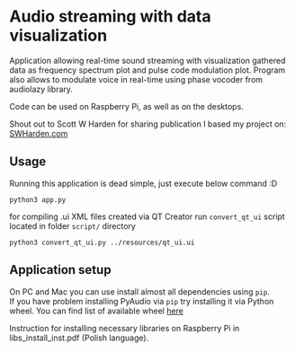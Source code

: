 # Audio streaming with data visualization
Application allowing real-time sound streaming with visualization gathered data as frequency spectrum
plot and pulse code modulation plot. Program also allows to modulate voice in real-time using phase vocoder from audiolazy library.

Code can be used on Raspberry Pi, as well as on the desktops.

Shout out to Scott W Harden for sharing publication I based my project on: [SWHarden.com](https://www.swharden.com/wp/2016-07-31-real-time-audio-monitor-with-pyqt/)

## Usage
Running this application is dead simple, just execute below command :D
```shell script
python3 app.py
```

for compiling .ui XML files created via QT Creator run `convert_qt_ui` script 
located in folder `script/` directory
```shell script 
python3 convert_qt_ui.py ../resources/qt_ui.ui
```


## Application setup
On PC and Mac you can use install almost all dependencies using `pip`.  
If you have problem installing PyAudio via `pip` try installing it via Python wheel. 
You can find list of available wheel [here](https://www.lfd.uci.edu/~gohlke/pythonlibs/#pyaudio)

Instruction for installing necessary libraries on Raspberry Pi in libs_install_inst.pdf (Polish language).
 

